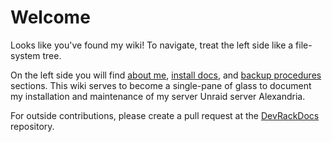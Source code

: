 # Welcome

Looks like you've found my wiki! To navigate, treat the left side like a file-system tree.

On the left side you will find [about me](./adamzvolanek.md), [install docs](./installs.md), and [backup procedures](./backups.md) sections. This wiki serves to become a single-pane of glass to document my installation and maintenance of my server Unraid server Alexandria.

For outside contributions, please create a pull request at the [DevRackDocs](https://github.com/adamzvolanek/DevRackDocs) repository.
